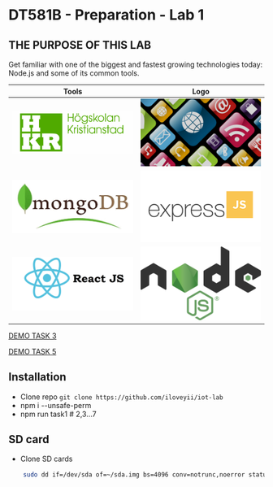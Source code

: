 DT581B - Preparation - Lab 1
=====================================


## THE PURPOSE OF THIS LAB
Get familiar with one of the biggest and fastest growing technologies today: Node.js and some of its
common tools.

Tools                   |  Logo
:-------------------------:|:-------------------------:
![hkr](https://github.com/iloveyii/mobile-platforms-dt581b/blob/master/images/hkr.png)  |  ![DT581B](https://github.com/iloveyii/mobile-platforms-dt581b/blob/master/images/dt581b.png)
![mongo](https://github.com/iloveyii/mobile-platforms-dt581b/blob/master/images/mongodb.png)  |  ![express](https://github.com/iloveyii/mobile-platforms-dt581b/blob/master/images/expressjs.png)
![react](https://github.com/iloveyii/mobile-platforms-dt581b/blob/master/images/reactjs.png)  |  ![node](https://github.com/iloveyii/mobile-platforms-dt581b/blob/master/images/nodejs.png)
  

[DEMO TASK 3](https://hkr-iot-lab1.firebaseapp.com/)

[DEMO TASK 5](https://task5-2098b.firebaseapp.com/)

## Installation
   * Clone repo `git clone https://github.com/iloveyii/iot-lab`
   * npm i --unsafe-perm
   * npm run task1 # 2,3...7
    

## SD card
   * Clone SD cards 
```bash
    sudo dd if=/dev/sda of=~/sda.img bs=4096 conv=notrunc,noerror status=progress
```
